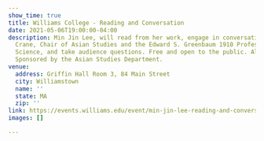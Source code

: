 ```yaml
---
show_time: true
title: Williams College - Reading and Conversation
date: 2021-05-06T19:00:00-04:00
description: Min Jin Lee, will read from her work, engage in conversation with Sam
  Crane, Chair of Asian Studies and the Edward S. Greenbaum 1910 Professor of Political
  Science, and take audience questions. Free and open to the public. All are invited.
  Sponsored by the Asian Studies Department.
venue:
  address: Griffin Hall Room 3, 84 Main Street
  city: Williamstown
  name: ''
  state: MA
  zip: ''
link: https://events.williams.edu/event/min-jin-lee-reading-and-conversation/
images: []

---
```

